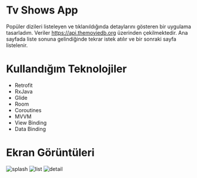 # Tv Shows App

Popüler dizileri listeleyen ve tıklanıldığında detaylarını gösteren bir uygulama tasarladım. Veriler https://api.themoviedb.org üzerinden çekilmektedir. Ana sayfada liste sonuna gelindiğinde tekrar istek atılır ve bir sonraki sayfa listelenir.

# Kullandığım Teknolojiler

- Retrofit
- RxJava
- Glide
- Room
- Coroutines
- MVVM
- View Binding
- Data Binding

# Ekran Görüntüleri

![splash](https://user-images.githubusercontent.com/75613757/224493421-382e5802-85db-43ed-ab13-cf49fcacc543.png)
![list](https://user-images.githubusercontent.com/75613757/224493423-e696261b-8439-4a43-80bb-cfbd22f3c097.png)
![detail](https://user-images.githubusercontent.com/75613757/224493424-5d2cbca6-d5fe-4169-90be-080a148cb75e.png)
